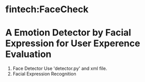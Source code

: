 # fintech:FaceCheck
# A Emotion Detector by Facial Expression for User Experence Evaluation
1. Face Detector
Use 'detector.py' and xml file.
2. Facial Expression Recognition
